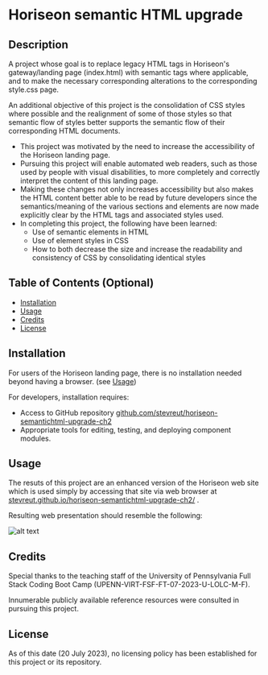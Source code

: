 # Horiseon semantic HTML upgrade

## Description

A project whose goal is to replace legacy HTML tags in Horiseon's gateway/landing page (index.html) with semantic tags where applicable, and to make the necessary
corresponding alterations to the corresponding style.css page.

An additional objective of this project is the consolidation of CSS styles where possible and the realignment of some of those styles so that semantic flow of styles better supports the semantic flow of their corresponding HTML documents.

- This project was motivated by the need to increase the accessibility of the Horiseon landing page.
- Pursuing this project will enable automated web readers, such as those used by people with visual disabilities, to more completely and correctly interpret the
content of this landing page.
- Making these changes not only increases accessibility but also makes the HTML content better able to be read by
future developers since the semantics/meaning of the various sections and elements are now made explicitly clear by the HTML tags and associated styles used.
- In completing this project, the following have been learned:
    - Use of semantic elements in HTML
    - Use of element styles in CSS
    - How to both decrease the size and increase the readability and consistency of CSS by consolidating identical styles


## Table of Contents (Optional)

- [Installation](#installation)
- [Usage](#usage)
- [Credits](#credits)
- [License](#license)

## Installation

For users of the Horiseon landing page, there is no installation needed beyond having a browser.  (see [Usage](#usage))

For developers, installation requires:
- Access to GitHub repository [github.com/stevreut/horiseon-semantichtml-upgrade-ch2](https://github.com/stevreut/horiseon-semantichtml-upgrade-ch2) 
- Appropriate tools for editing, testing, and deploying component modules.

## Usage

The resuts of this project are an enhanced version of the Horiseon web site which is used simply by accessing that site via web browser at [stevreut.github.io/horiseon-semantichtml-upgrade-ch2/](https://stevreut.github.io/horiseon-semantichtml-upgrade-ch2/) .

Resulting web presentation should resemble the following:

![alt text](./assets/images/screenshot.png)

## Credits

Special thanks to the teaching staff of the University of Pennsylvania Full Stack Coding Boot Camp (UPENN-VIRT-FSF-FT-07-2023-U-LOLC-M-F).

Innumerable publicly available reference resources were consulted in pursuing this project.

## License

As of this date (20 July 2023), no licensing policy has been established for this project or its repository.
